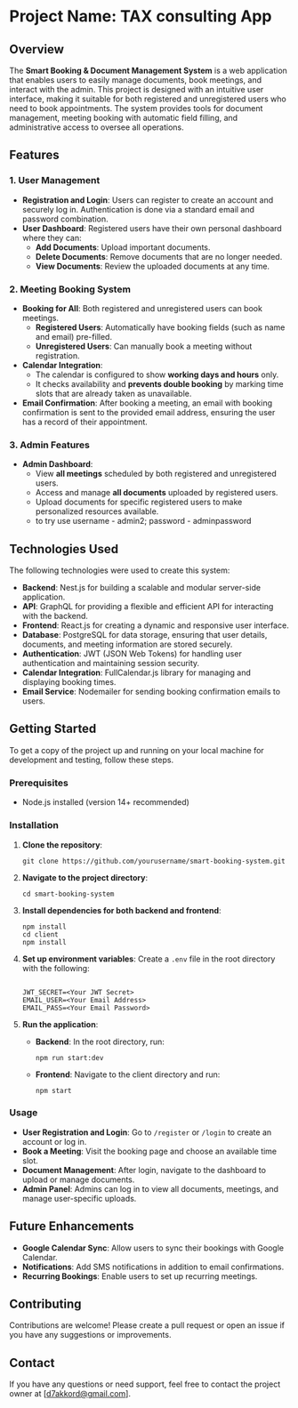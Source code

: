 # Project Name: TAX consulting App

## Overview

The **Smart Booking & Document Management System** is a web application that enables users to easily manage documents, book meetings, and interact with the admin. This project is designed with an intuitive user interface, making it suitable for both registered and unregistered users who need to book appointments. The system provides tools for document management, meeting booking with automatic field filling, and administrative access to oversee all operations.

## Features

### 1. User Management

- **Registration and Login**: Users can register to create an account and securely log in. Authentication is done via a standard email and password combination.
- **User Dashboard**: Registered users have their own personal dashboard where they can:
  - **Add Documents**: Upload important documents.
  - **Delete Documents**: Remove documents that are no longer needed.
  - **View Documents**: Review the uploaded documents at any time.

### 2. Meeting Booking System

- **Booking for All**: Both registered and unregistered users can book meetings.
  - **Registered Users**: Automatically have booking fields (such as name and email) pre-filled.
  - **Unregistered Users**: Can manually book a meeting without registration.
- **Calendar Integration**:
  - The calendar is configured to show **working days and hours** only.
  - It checks availability and **prevents double booking** by marking time slots that are already taken as unavailable.
- **Email Confirmation**: After booking a meeting, an email with booking confirmation is sent to the provided email address, ensuring the user has a record of their appointment.

### 3. Admin Features

- **Admin Dashboard**:
  - View **all meetings** scheduled by both registered and unregistered users.
  - Access and manage **all documents** uploaded by registered users.
  - Upload documents for specific registered users to make personalized resources available.
  - to try use username - admin2; password - adminpassword

## Technologies Used

The following technologies were used to create this system:

- **Backend**: Nest.js for building a scalable and modular server-side application.
- **API**: GraphQL for providing a flexible and efficient API for interacting with the backend.
- **Frontend**: React.js for creating a dynamic and responsive user interface.
- **Database**: PostgreSQL for data storage, ensuring that user details, documents, and meeting information are stored securely.
- **Authentication**: JWT (JSON Web Tokens) for handling user authentication and maintaining session security.
- **Calendar Integration**: FullCalendar.js library for managing and displaying booking times.
- **Email Service**: Nodemailer for sending booking confirmation emails to users.

## Getting Started

To get a copy of the project up and running on your local machine for development and testing, follow these steps.

### Prerequisites

- Node.js installed (version 14+ recommended)

### Installation

1. **Clone the repository**:
   ```
   git clone https://github.com/yourusername/smart-booking-system.git
   ```
2. **Navigate to the project directory**:
   ```
   cd smart-booking-system
   ```
3. **Install dependencies for both backend and frontend**:
   ```
   npm install
   cd client
   npm install
   ```
4. **Set up environment variables**:
   Create a `.env` file in the root directory with the following:

   ```

   JWT_SECRET=<Your JWT Secret>
   EMAIL_USER=<Your Email Address>
   EMAIL_PASS=<Your Email Password>
   ```

5. **Run the application**:
   - **Backend**: In the root directory, run:
     ```
     npm run start:dev
     ```
   - **Frontend**: Navigate to the client directory and run:
     ```
     npm start
     ```

### Usage

- **User Registration and Login**: Go to `/register` or `/login` to create an account or log in.
- **Book a Meeting**: Visit the booking page and choose an available time slot.
- **Document Management**: After login, navigate to the dashboard to upload or manage documents.
- **Admin Panel**: Admins can log in to view all documents, meetings, and manage user-specific uploads.

## Future Enhancements

- **Google Calendar Sync**: Allow users to sync their bookings with Google Calendar.
- **Notifications**: Add SMS notifications in addition to email confirmations.
- **Recurring Bookings**: Enable users to set up recurring meetings.

## Contributing

Contributions are welcome! Please create a pull request or open an issue if you have any suggestions or improvements.

## Contact

If you have any questions or need support, feel free to contact the project owner at [d7akkord@gmail.com].
